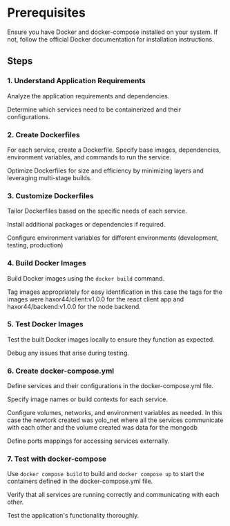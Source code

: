 # Prerequisites
Ensure you have Docker and docker-compose installed on your system. If not, follow the official Docker documentation for installation instructions.

## Steps
### 1. Understand Application Requirements
Analyze the application requirements and dependencies.

Determine which services need to be containerized and their configurations.

### 2. Create Dockerfiles
For each service, create a Dockerfile.
Specify base images, dependencies, environment variables, and commands to run the service.

Optimize Dockerfiles for size and efficiency by minimizing layers and leveraging multi-stage builds.

### 3. Customize Dockerfiles
Tailor Dockerfiles based on the specific needs of each service.

Install additional packages or dependencies if required.

Configure environment variables for different environments (development, testing, production)


### 4. Build Docker Images
Build Docker images using the `docker build` command.

Tag images appropriately for easy identification in this case the tags for the images were haxor44/client:v1.0.0 for the react client app and haxor44/backend:v1.0.0 for the node backend.

### 5. Test Docker Images
Test the built Docker images locally to ensure they function as expected.

Debug any issues that arise during testing.

### 6. Create docker-compose.yml
Define services and their configurations in the docker-compose.yml file.

Specify image names or build contexts for each service.

Configure volumes, networks, and environment variables as needed. In this case the newtork created was yolo_net where all the services communicate with each other and the volume created was data for the mongodb

Define ports mappings for accessing services externally.


### 7. Test with docker-compose
Use `docker compose build` to build and `docker compose up` to start the containers defined in the docker-compose.yml file.

Verify that all services are running correctly and communicating with each other.

Test the application's functionality thoroughly.


